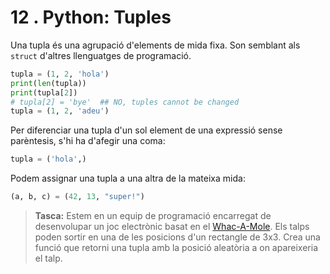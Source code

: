 12 . Python: Tuples
=========================

Una tupla és una agrupació d'elements de mida fixa. Son semblant als `struct` d'altres llenguatges de programació.

```python
tupla = (1, 2, 'hola')
print(len(tupla))
print(tupla[2])
# tupla[2] = 'bye'  ## NO, tuples cannot be changed
tupla = (1, 2, 'adeu')
```

Per diferenciar una tupla d'un sol element de una expressió sense parèntesis, s'hi ha d'afegir una coma:

```python
tupla = ('hola',)
```

Podem assignar una tupla a una altra de la mateixa mida:

```python
(a, b, c) = (42, 13, "super!")
```

> **Tasca:** Estem en un equip de programació encarregat de desenvolupar un joc electrònic basat en el [Whac-A-Mole](https://ca.wikipedia.org/wiki/Whac-A-Mole_(videojoc)). Els talps poden sortir en una de les posicions d'un rectangle de 3x3. Crea una funció que retorni una tupla amb la posició aleatòria a on apareixeria el talp.